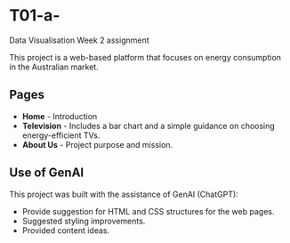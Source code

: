 # T01-a-
Data Visualisation Week 2 assignment

This project is a web-based platform that focuses on energy consumption in the Australian market.

## Pages
- **Home** - Introduction
- **Television** - Includes a bar chart and a simple guidance on choosing energy-efficient TVs.
- **About Us** - Project purpose and mission.

## Use of GenAI
This project was built with the assistance of GenAI (ChatGPT):
- Provide suggestion for HTML and CSS structures for the web pages.
- Suggested styling improvements.
- Provided content ideas.
